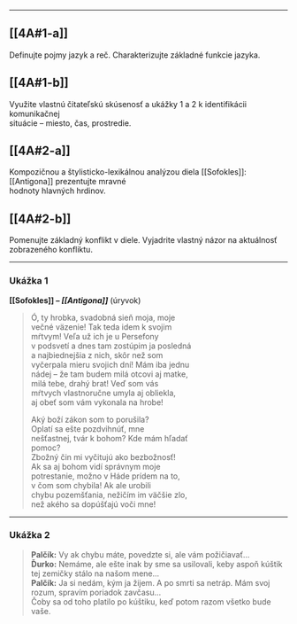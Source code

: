 
---

## [[4A#1-a]]  
Definujte pojmy jazyk a reč. Charakterizujte základné funkcie jazyka.

## [[4A#1-b]]  
Využite vlastnú čitateľskú skúsenosť a ukážky 1 a 2 k identifikácii komunikačnej  
situácie – miesto, čas, prostredie.

## [[4A#2-a]]  
Kompozičnou a štylisticko-lexikálnou analýzou diela [[Sofokles]]: [[Antigona]] prezentujte mravné  
hodnoty hlavných hrdinov.

## [[4A#2-b]]  
Pomenujte základný konflikt v diele. Vyjadrite vlastný názor na aktuálnosť  
zobrazeného konfliktu.

---

### Ukážka 1  
**[[Sofokles]] – *[[Antigona]]*** (úryvok)

> Ó, ty hrobka, svadobná sieň moja, moje  
> večné väzenie! Tak teda idem k svojim  
> mŕtvym! Veľa už ich je u Persefony  
> v podsvetí a dnes tam zostúpim ja posledná  
> a najbiednejšia z nich, skôr než som  
> vyčerpala mieru svojich dní! Mám iba jednu  
> nádej – že tam budem milá otcovi aj matke,  
> milá tebe, drahý brat! Veď som vás  
> mŕtvych vlastnoručne umyla aj obliekla,  
> aj obeť som vám vykonala na hrobe!  
>  
> Aký boží zákon som to porušila?  
> Oplatí sa ešte pozdvihnúť, mne  
> nešťastnej, tvár k bohom? Kde mám hľadať  
> pomoc?  
> Zbožný čin mi vyčitujú ako bezbožnosť!  
> Ak sa aj bohom vidí správnym moje  
> potrestanie, možno v Háde prídem na to,  
> v čom som chybila! Ak ale urobili  
> chybu pozemšťania, nežičím im väčšie zlo,  
> než akého sa dopúšťajú voči mne!

---

### Ukážka 2  

> **Palčík:** Vy ak chybu máte, povedzte si, ale vám požičiavať...  
> **Ďurko:** Nemáme, ale ešte inak by sme sa usilovali, keby aspoň kúštik tej zemičky stálo na našom mene...  
> **Palčík:** Ja si nedám, kým ja žijem. A po smrti sa netráp. Mám svoj rozum, spravím poriadok zavčasu...  
> Čoby sa od toho platilo po kúštiku, keď potom razom všetko bude vaše.

